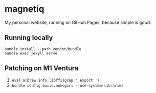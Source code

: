# magnetiq

My personal website, running on GitHub Pages, because simple is good.

## Running locally

```
bundle install --path vendor/bundle
bundle exec jekyll serve
```

## Patching on M1 Ventura

1. `eval $(brew info libffi|grep ' export ')`
2. `bundle config build.nokogiri --use-system-libraries`
